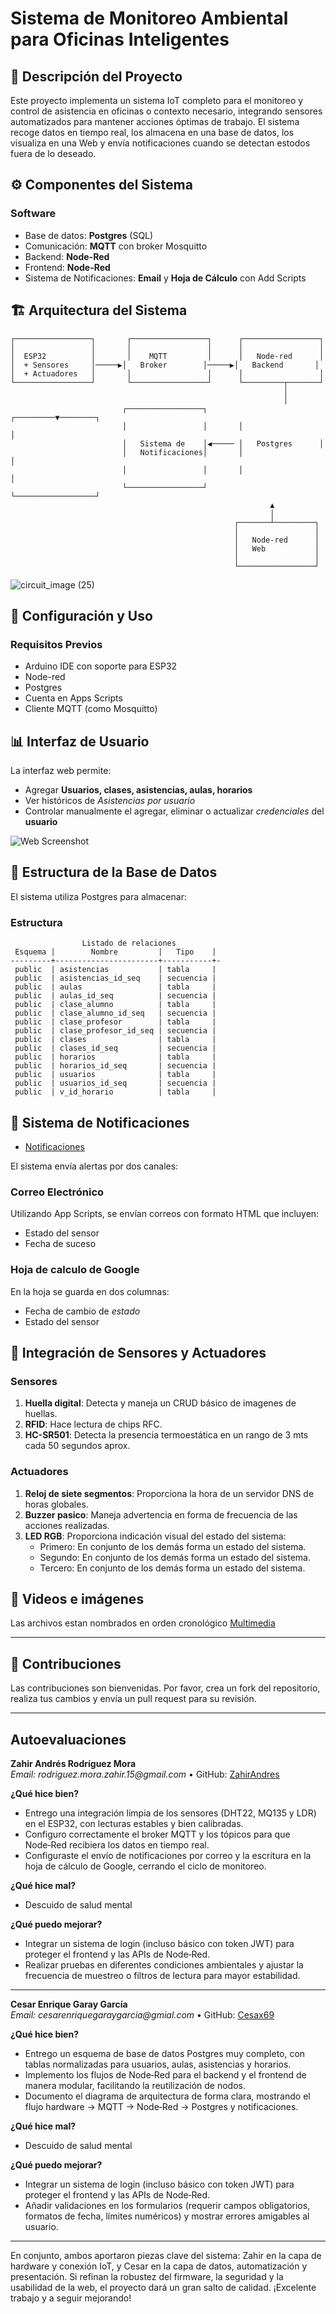 # Sistema de Monitoreo Ambiental para Oficinas Inteligentes

## 📝 Descripción del Proyecto

Este proyecto implementa un sistema IoT completo para el monitoreo y control de asistencia en oficinas o contexto necesario, integrando sensores automatizados para mantener acciones óptimas de trabajo. El sistema recoge datos en tiempo real, los almacena en una base de datos, los visualiza en una Web y envía notificaciones cuando se detectan estodos fuera de lo deseado.

## ⚙️ Componentes del Sistema

### Software
- Base de datos: **Postgres** (SQL)
- Comunicación: **MQTT** con broker Mosquitto
- Backend: **Node-Red**
- Frontend: **Node-Red** 
- Sistema de Notificaciones: **Email** y **Hoja de Cálculo** con Add Scripts

## 🏗️ Arquitectura del Sistema

```
┌─────────────────┐       ┌─────────────────┐      ┌─────────────────┐
│                 │       │                 │      │                 │
│  ESP32          │       │    MQTT         │      │   Node-red      │
│  + Sensores     │─────▶│   Broker        │─────▶│   Backend       │
│  + Actuadores   │       │                 │      │                 │
└─────────────────┘       └─────────────────┘      └─────────┬───────┘
                                                             │
                                                             │
                         ┌─────────────────┐       ┌─────────▼────────┐
                         │                 │       │                  │
                         │   Sistema de    │◀───── │   Postgres      │
                         │   Notificaciones│       │                  │
                         │                 │       │                  │
                         └─────────────────┘       └──────────────────┘
                                                          ▲
                                                          │
                                                  ┌───────┴─────────┐
                                                  │                 │
                                                  │   Node-red      │
                                                  │   Web           │
                                                  │                 │
                                                  └─────────────────┘
```

![circuit_image (25)](https://github.com/user-attachments/assets/9052da56-daf9-44a2-9079-e441b41bd1c7)


## 🚀 Configuración y Uso

### Requisitos Previos
- Arduino IDE con soporte para ESP32
- Node-red 
- Postgres
- Cuenta en Apps Scripts
- Cliente MQTT (como Mosquitto)


## 📊 Interfaz de Usuario

La interfaz web permite:
- Agregar **Usuarios, clases, asistencias, aulas, horarios**
- Ver históricos de *Asistencias por usuario*
- Controlar manualmente el agregar, eliminar o actualizar *credenciales* del **usuario**


![Web Screenshot](https://github.com/user-attachments/assets/0f37cad6-085f-47d8-9d1b-0b83ee4f6087)


## 💾 Estructura de la Base de Datos

El sistema utiliza Postgres para almacenar:

### Estructura
```
                Listado de relaciones
 Esquema |        Nombre         |   Tipo    | 
---------+-----------------------+-----------+-
 public  | asistencias           | tabla     | 
 public  | asistencias_id_seq    | secuencia | 
 public  | aulas                 | tabla     | 
 public  | aulas_id_seq          | secuencia | 
 public  | clase_alumno          | tabla     | 
 public  | clase_alumno_id_seq   | secuencia | 
 public  | clase_profesor        | tabla     | 
 public  | clase_profesor_id_seq | secuencia | 
 public  | clases                | tabla     | 
 public  | clases_id_seq         | secuencia | 
 public  | horarios              | tabla     | 
 public  | horarios_id_seq       | secuencia | 
 public  | usuarios              | tabla     | 
 public  | usuarios_id_seq       | secuencia | 
 public  | v_id_horario          | tabla     | 

```

## 📱 Sistema de Notificaciones
- [Notificaciones](https://docs.google.com/spreadsheets/d/1Dc3OdmuSdST2gik-8zWmGDjFpg_3OnFmzgLU6YSqR9U/edit?usp=sharing)

El sistema envía alertas por dos canales:

### Correo Electrónico
Utilizando App Scripts, se envían correos con formato HTML que incluyen:
- Estado del sensor
- Fecha de suceso

### Hoja de calculo de Google
En la hoja se guarda en dos columnas:
- Fecha de cambio de *estado*
- Estado del sensor

## 🔌 Integración de Sensores y Actuadores

### Sensores
1. **Huella digital**: Detecta y maneja un CRUD básico de imagenes de huellas.
2. **RFID**: Hace lectura de chips RFC.
3. **HC-SR501**: Detecta la presencia termoestática en un rango de 3 mts cada 50 segundos aprox.

### Actuadores
1. **Reloj de siete segmentos**: Proporciona la hora de un servidor DNS de horas globales.
2. **Buzzer pasico**: Maneja advertencia en forma de frecuencia de las acciones realizadas.
3. **LED RGB**: Proporciona indicación visual del estado del sistema:
   - Primero: En conjunto de los demás forma un estado del sistema.
   - Segundo: En conjunto de los demás forma un estado del sistema.
   - Tercero: En conjunto de los demás forma un estado del sistema.

## 👥 Videos e imágenes

Las archivos estan nombrados en orden cronológico [Multimedia](Pruebas/Evidencia_grafica/)

---

## 👥 Contribuciones

Las contribuciones son bienvenidas. Por favor, crea un fork del repositorio, realiza tus cambios y envía un pull request para su revisión.

---

## Autoevaluaciones

**Zahir Andrés Rodríguez Mora**  
_Email: rodriguez.mora.zahir.15@gmail.com_ • GitHub: [ZahirAndres](https://github.com/ZahirAndres)  

**¿Qué hice bien?**  
- Entrego una integración limpia de los sensores (DHT22, MQ135 y LDR) en el ESP32, con lecturas estables y bien calibradas.  
- Configuro correctamente el broker MQTT y los tópicos para que Node‑Red recibiera los datos en tiempo real.
- Configuraste el envío de notificaciones por correo y la escritura en la hoja de cálculo de Google, cerrando el ciclo de monitoreo.  

**¿Qué hice mal?**  
- Descuido de salud mental 

**¿Qué puedo mejorar?**  
- Integrar un sistema de login (incluso básico con token JWT) para proteger el frontend y las APIs de Node‑Red.  
- Realizar pruebas en diferentes condiciones ambientales y ajustar la frecuencia de muestreo o filtros de lectura para mayor estabilidad.  

---

**Cesar Enrique Garay García**  
_Email: cesarenriquegaraygarcia@gmial.com_ • GitHub: [Cesax69](https://github.com/Cesax69)  

**¿Qué hice bien?**  
- Entrego un esquema de base de datos Postgres muy completo, con tablas normalizadas para usuarios, aulas, asistencias y horarios.  
- Implemento los flujos de Node‑Red para el backend y el frontend de manera modular, facilitando la reutilización de nodos.  
- Documento el diagrama de arquitectura de forma clara, mostrando el flujo hardware → MQTT → Node‑Red → Postgres y notificaciones.  

**¿Qué hice mal?**  
- Descuido de salud mental 

**¿Qué puedo mejorar?**  
- Integrar un sistema de login (incluso básico con token JWT) para proteger el frontend y las APIs de Node‑Red.  
- Añadir validaciones en los formularios (requerir campos obligatorios, formatos de fecha, límites numéricos) y mostrar errores amigables al usuario.  

---

En conjunto, ambos aportaron piezas clave del sistema: Zahir en la capa de hardware y conexión IoT, y Cesar en la capa de datos, automatización y presentación. Si refinan la robustez del firmware, la seguridad y la usabilidad de la web, el proyecto dará un gran salto de calidad. ¡Excelente trabajo y a seguir mejorando!
